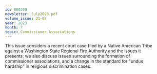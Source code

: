 ```yaml
---
id: 000300
newsletter: July2023.pdf
volume_issue: 21-07
year: 2023
month: 7
topic: Commissioner Associations
---
```


This issue considers a recent court case filed by a Native American Tribe against a Washington State Regional Fire Authority and the issues it presents; we also discuss issues surrounding the formation of commissioner associations, and a change in the standard for "undue hardship" in religious discrimination cases.